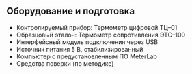 ## Оборудование и подготовка
- Контролируемый прибор: Термометр цифровой ТЦ–01
- Образцовый эталон: Термометр сопротивления ЭТС–100
- Интерфейсный модуль подключения через USB
- Источник питания 5 В, стабилизированный
- Компьютер с предустановленным ПО MeterLab
- Средства поверки (по методике)

